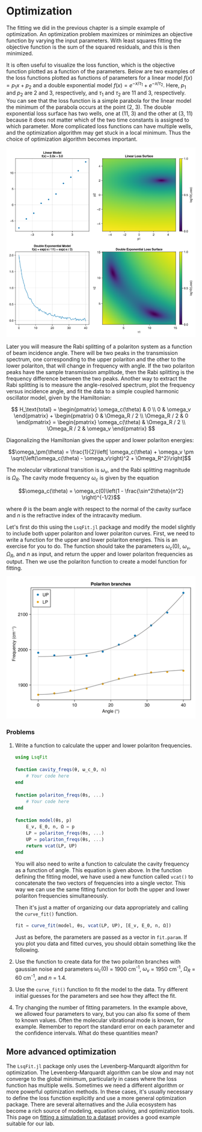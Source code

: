 # Optimization

The fitting we did in the previous chapter is a simple example of optimization.
An optimization problem maximizes or minimizes an objective function by varying the input parameters.
With least squares fitting the objective function is the sum of the squared residuals, and this is then minimized.

It is often useful to visualize the loss function, which is the objective function plotted as a function of the parameters.
Below are two examples of the loss functions plotted as functions of parameters for a linear model $f(x) = p_1 x + p_2$ and a double exponential model $f(x) = e^{-x/\tau_1} + e^{-x/\tau_2}$.
Here, $p_1$ and $p_2$ are 2 and 3, respectively, and $\tau_1$ and $\tau_2$ are 11 and 3, respectively.
You can see that the loss function is a simple parabola for the linear model the minimum of the parabola occurs at the point (2, 3).
The double exponential loss surface has two wells, one at (11, 3) and the other at (3, 11) because it does not matter which of the two time constants is assigned to which parameter.
More complicated loss functions can have multiple wells, and the optimization algorithm may get stuck in a local minimum.
Thus the choice of optimization algorithm becomes important.

![](../images/loss_surface.png)


Later you will measure the Rabi splitting of a polariton system as a function of beam incidence angle.
There will be two peaks in the transmission spectrum, one corresponding to the upper polariton and the other to the lower polariton, that will change in frequency with angle.
If the two polariton peaks have the sample transmission amplitude,
then the Rabi splitting is the frequency difference between the two peaks.
Another way to extract the Rabi splitting is to measure
the angle-resolved spectrum, plot the frequency versus incidence angle, and fit the data to a simple coupled harmonic oscillator model, given by the Hamiltonian:

$$
H_\text{total} = 
\begin{pmatrix}
    \omega_c(\theta) & 0 \\
    0 & \omega_v
    \end{pmatrix}
    + \begin{pmatrix}
    0 & \Omega_R / 2 \\
    \Omega_R / 2 & 0
    \end{pmatrix}
    = \begin{pmatrix}
    \omega_c(\theta) & \Omega_R / 2 \\
    \Omega_R / 2 & \omega_v
\end{pmatrix}
$$

Diagonalizing the Hamiltonian gives the upper and lower polariton energies:

$$\omega_\pm(\theta) = \frac{1}{2}\left[ \omega_c(\theta) + \omega_v \pm \sqrt{\left(\omega_c(\theta) - \omega_v\right)^2 + \Omega_R^2}\right]$$

The molecular vibrational transition is $\omega_v$, and the Rabi splitting magnitude is $\Omega_R$. The cavity mode frequency $\omega_c$ is given by the equation

$$\omega_c(\theta) = \omega_c(0)\left(1 - \frac{\sin^2\theta}{n^2} \right)^{-1/2}$$

where $\theta$ is the beam angle with respect to the normal of the cavity surface and $n$ is the refractive index of the intracavity medium.

Let's first do this using the `LsqFit.jl` package and modify the model slightly to include both upper polariton and lower polariton curves.
First, we need to write a function for the upper and lower polariton energies. This is an exercise for you to do.
The function should take the parameters $\omega_c(0)$, $\omega_v$, $\Omega_R$, and $n$ as input, and return the upper and lower polariton frequencies as output. Then we use the polariton function to create a model function for fitting.


![](../images/polariton_fit.png)


### Problems

1. Write a function to calculate the upper and lower polariton frequencies.

    ```julia
    using LsqFit

    function cavity_freqs(θ, ω_c_0, n)
        # Your code here
    end

    function polariton_freqs(θs, ...)
        # Your code here
    end

    function model(θs, p)
        E_v, E_0, n, Ω = p
        LP = polariton_freqs(θs, ...)
        UP = polariton_freqs(θs, ...)
        return vcat(LP, UP)
    end
    ```

    You will also need to write a function to calculate the cavity frequency as a function of angle. This equation is given above.
    In the function defining the fitting model, we have used a new function called `vcat()` to concatenate the two vectors of frequencies into a single vector.
    This way we can use the same fitting function for both the upper and lower polariton frequencies simultaneously.

    Then it's just a matter of organizing our data appropriately and calling the `curve_fit()` function.

    ```julia
    fit = curve_fit(model, θs, vcat(LP, UP), [E_v, E_0, n, Ω])
    ```
    Just as before, the parameters are passed as a vector in `fit.param`.
    If you plot you data and fitted curves, you should obtain something like the following.

2. Use the function to create data for the two polariton branches with gaussian noise and parameters $\omega_c(0)$ = 1900 cm<sup>-1</sup>, $\omega_v$ = 1950 cm<sup>-1</sup>, $\Omega_R$ = 60 cm<sup>-1</sup>, and $n$ = 1.4.

3. Use the `curve_fit()` function to fit the model to the data. Try different initial guesses for the parameters and see how they affect the fit.

4. Try changing the number of fitting parameters.
In the example above, we allowed four parameters to vary, but you can also fix some of them to known values.
Often the molecular vibrational mode is known, for example.
Remember to report the standard error on each parameter and the confidence intervals.
What do these quantities mean?


## More advanced optimization
The `LsqFit.jl` package only uses the Levenberg-Marquardt algorithm for optimization.
The Levenberg-Marquardt algorithm can be slow and may not converge to the global minimum, particularly in cases where the loss function has multiple wells.
Sometimes we need a different algorithm or more powerful optimization methods.
In these cases, it's usually necessary to define the loss function explicitly and use a more general optimization package.
There are several alternatives and the Julia ecosystem has become a rich source of modeling, equation solving, and optimization tools.
This page on [fitting a simulation to a dataset](https://docs.sciml.ai/Overview/stable/getting_started/fit_simulation/) provides a good example suitable for our lab.
